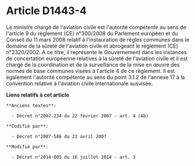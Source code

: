 # Article D1443-4

Le ministre chargé de l'aviation civile est l'autorité compétente au sens de l'article 9 du règlement (CE) n°300/2008 du
Parlement européen et du Conseil du 11 mars 2008 relatif à l'instauration de règles communes dans le domaine de la sûreté de
l'aviation civile et abrogeant le règlement (CE) n°2320/2002. A ce titre, il représente le Gouvernement dans les instances de
concertation européenne relatives à la sûreté de l'aviation civile et il est chargé de la coordination et de la surveillance
de la mise en œuvre des normes de base communes visées à l'article 4 de ce règlement. Il est également l'autorité compétente
au sens du point 3.1.2 de l'annexe 17 à la convention relative à l'aviation civile internationale susvisée.

**Liens relatifs à cet article**

	**Anciens textes**:

	  - Décret n°2007-234 du 22 février 2007 - art. 4 (Ab)

	**Codifié par**:

	  - Décret n°2007-586 du 23 avril 2007

	**Modifié par**:

	  - Décret n°2014-805 du 16 juillet 2014 - art. 3
